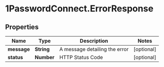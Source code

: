 # 1PasswordConnect.ErrorResponse

## Properties

Name | Type | Description | Notes
------------ | ------------- | ------------- | -------------
**message** | **String** | A message detailing the error | [optional] 
**status** | **Number** | HTTP Status Code | [optional] 



